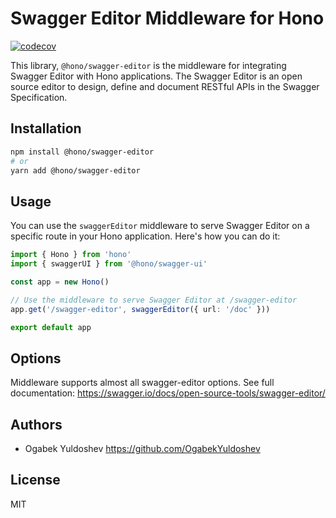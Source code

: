 # Swagger Editor Middleware for Hono

[![codecov](https://codecov.io/github/honojs/middleware/graph/badge.svg?flag=swagger-editor)](https://codecov.io/github/honojs/middleware)

This library, `@hono/swagger-editor` is the middleware for integrating Swagger Editor with Hono applications. The Swagger Editor is an open source editor to design, define and document RESTful APIs in the Swagger Specification.

## Installation

```bash
npm install @hono/swagger-editor
# or
yarn add @hono/swagger-editor
```

## Usage

You can use the `swaggerEditor` middleware to serve Swagger Editor on a specific route in your Hono application. Here's how you can do it:

```ts
import { Hono } from 'hono'
import { swaggerUI } from '@hono/swagger-ui'

const app = new Hono()

// Use the middleware to serve Swagger Editor at /swagger-editor
app.get('/swagger-editor', swaggerEditor({ url: '/doc' }))

export default app
```

## Options

Middleware supports almost all swagger-editor options. See full documentation: <https://swagger.io/docs/open-source-tools/swagger-editor/>

## Authors

- Ogabek Yuldoshev <https://github.com/OgabekYuldoshev>

## License

MIT
